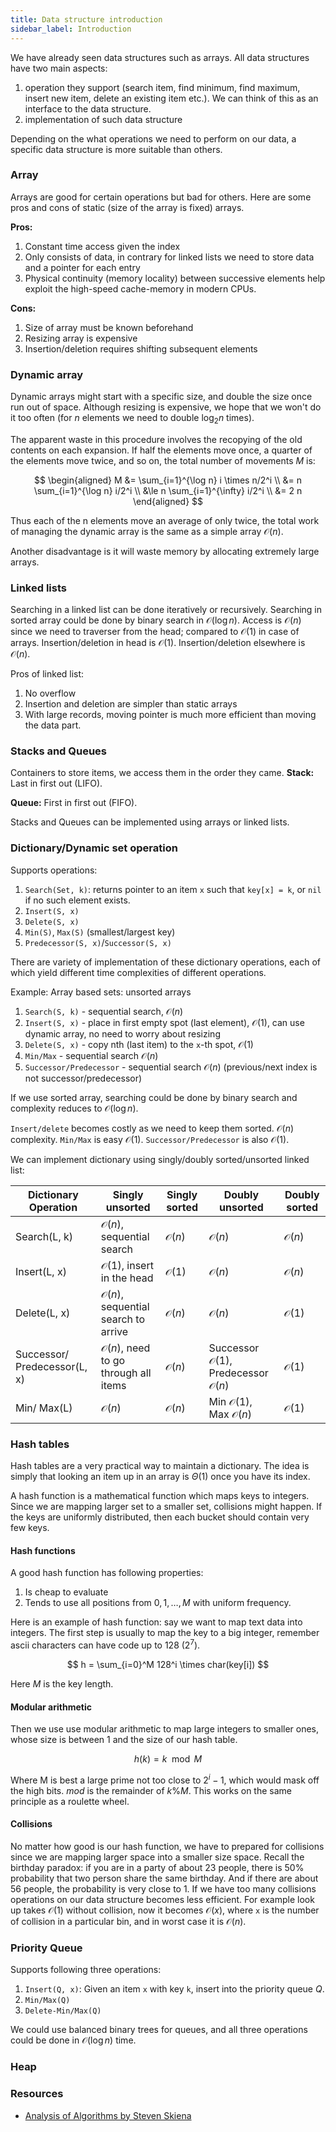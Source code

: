 ```yaml
---
title: Data structure introduction
sidebar_label: Introduction
---
```


We have already seen data structures such as arrays. All data structures have
two main aspects:

1. operation they support (search item, find minimum, find maximum, insert new
item, delete an existing item etc.). We can think of this as an interface to the
data structure.
2. implementation of such data structure

Depending on the what operations we need to perform on our data, a specific
data structure is more suitable than others.

### Array

Arrays are good for certain operations but bad for others. Here are some pros
and cons of static (size of the array is fixed) arrays.

**Pros:**

1. Constant time access given the index
2. Only consists of data, in contrary for linked lists we need to store data and
a pointer for each entry
3. Physical continuity (memory locality) between successive elements help
exploit the high-speed cache-memory in modern CPUs.

**Cons:**

1. Size of array must be known beforehand
2. Resizing array is expensive
3. Insertion/<wbr/>deletion requires shifting subsequent elements

### Dynamic array

Dynamic arrays might start with a specific size, and double the size once run
out of space. Although resizing is expensive, we hope that we won't do it too
often (for $n$ elements we need to double $\log_2 n$ times).

The apparent waste in this procedure involves the recopying of the old contents
on each expansion. If half the elements move once, a quarter of the elements
move twice, and so on, the total number of movements $M$ is:

$$
\begin{aligned}
M &= \sum_{i=1}^{\log n} i \times n/2^i \\
&= n \sum_{i=1}^{\log n} i/2^i \\
&\le n \sum_{i=1}^{\infty} i/2^i \\
&= 2 n
\end{aligned}
$$

Thus each of the n elements move an average of only twice, the total work of
managing the dynamic array is the same as  a simple array $\mathcal{O}(n)$.

Another disadvantage is it will waste memory by allocating extremely large
arrays.

### Linked lists

Searching in a linked list can be done iteratively or recursively. Searching in
sorted array could be done by binary search in $\mathcal{O}(\log n)$. Access is
$\mathcal{O}(n)$ since we need to traverser from the head; compared to
$\mathcal{O}(1)$ in case of arrays. Insertion/<wbr/>deletion in head is
$\mathcal{O}(1)$. Insertion/<wbr/>deletion elsewhere is $\mathcal{O}(n)$.

Pros of linked list:
1. No overflow
2. Insertion and deletion are simpler than static arrays
3. With large records, moving pointer is much more efficient than moving the
data part.

### Stacks and Queues

Containers to store items, we access them in the order they came.
**Stack:** Last in first out (LIFO).

**Queue:** First in first out (FIFO).

Stacks and Queues can be implemented using arrays or linked lists.

### Dictionary/Dynamic set operation
Supports operations:
1. `Search(Set, k)`: returns pointer to an item `x` such that `key[x] = k`, or
`nil` if no such element exists.
2. `Insert(S, x)`
3. `Delete(S, x)`
4. `Min(S)`, `Max(S)` (smallest/<wbr/>largest key)
5. `Predecessor(S, x)`/<wbr/>`Successor(S, x)`

There are variety of implementation of these dictionary operations, each of
which yield different time complexities of different operations.

Example: Array based sets: unsorted arrays
1. `Search(S, k)` - sequential search, $\mathcal{O}(n)$
2. `Insert(S, x)` - place in first empty spot (last element), $\mathcal{O}(1)$,
can use dynamic array, no need to worry about resizing
3. `Delete(S, x)` - copy nth (last item) to the `x`-th spot, $\mathcal{O}(1)$
4. `Min/Max` - sequential search $\mathcal{O}(n)$
5. `Successor/Predecessor` - sequential search $\mathcal{O}(n)$
(previous/<wbr/>next index is not successor/<wbr/>predecessor)

If we use sorted array, searching could be done by binary search and complexity
reduces to $\mathcal{O}(\log n)$.

`Insert/delete` becomes costly as we need to keep them sorted. $\mathcal{O}(n)$
complexity. `Min/Max` is easy $\mathcal{O}(1)$. `Successor/Predecessor` is also
$\mathcal{O}(1)$.

We can implement dictionary using singly/<wbr/>doubly sorted/<wbr/>unsorted
linked list:

Dictionary Operation | Singly unsorted | Singly sorted | Doubly unsorted | Doubly sorted
-------------------- | --------------- | ------------- | --------------- | -------------
Search(L, k) | $\mathcal{O}(n)$, sequential search | $\mathcal{O}(n)$ | $\mathcal{O}(n)$ | $\mathcal{O}(n)$
Insert(L, x) | $\mathcal{O}(1)$, insert in the head | $\mathcal{O}(1)$ | $\mathcal{O}(n)$ | $\mathcal{O}(n)$
Delete(L, x) | $\mathcal{O}(n)$, sequential search to arrive | $\mathcal{O}(n)$ | $\mathcal{O}(n)$ | $\mathcal{O}(1)$
Successor/ Predecessor(L, x) | $\mathcal{O}(n)$, need to go through all items | $\mathcal{O}(n)$ |Successor $\mathcal{O}(1)$, Predecessor $\mathcal{O}(n)$ | $\mathcal{O}(1)$
Min/ Max(L) | $\mathcal{O}(n)$ | $\mathcal{O}(n)$ | Min $\mathcal{O}(1)$, Max $\mathcal{O}(n)$ | $\mathcal{O}(1)$

### Hash tables

Hash tables are a very practical way to maintain a dictionary. The idea is
simply that looking an item up in an array is $\Theta(1)$ once you have its
index.

A hash function is a mathematical function which maps keys to integers. Since we
are mapping larger set to a smaller set, collisions might happen. If the keys
are uniformly distributed, then each bucket should contain very few keys.

#### Hash functions

A good hash function has following properties:

1. Is cheap to evaluate
2. Tends to use all positions from $0, 1, \ldots, M$ with uniform frequency.

Here is an example of hash function: say we want to map text data into integers.
The first step is usually to map the key to a big integer, remember ascii
characters can have code up to 128 (2<sup>7</sup>).

$$
h = \sum_{i=0}^M 128^i \times char(key[i])
$$

Here $M$ is the key length.

#### Modular arithmetic

Then we use use modular arithmetic to map large integers to smaller ones, whose
size is between 1 and the size of our hash table.

$$
h(k) = k \mod M
$$

Where M is best a large prime not too close to $2^i - 1$, which would mask off
the high bits. $mod$ is the remainder of $k \% M$. This works on the same
principle as a roulette wheel.

#### Collisions
No matter how good is our hash function, we have to prepared for collisions
since we are mapping larger space into a smaller size space. Recall the birthday
paradox: if you are in a party of about 23 people, there is 50% probability that
two person share the same birthday. And if there are about 56 people, the
probability is very close to 1. If we have too many collisions operations on our
data structure becomes less efficient. For example look up takes
$\mathcal{O}(1)$ without collision, now it becomes $\mathcal{O}(x)$, where `x`
is the number of collision in a particular bin, and in worst case it is
$\mathcal{O}(n)$.

### Priority Queue

Supports following three operations:
1. `Insert(Q, x)`: Given an item `x` with key `k`, insert into the priority
queue $Q$.
2. `Min/Max(Q)`
3. `Delete-Min/Max(Q)`

We could use balanced binary trees for queues, and all three operations could be
done in $\mathcal{O}(\log n)$ time.

### Heap


### Resources
- [Analysis of Algorithms by Steven Skiena](https://www.youtube.com/playlist?list=PLOtl7M3yp-DXbHTFe_w9zFPXeau28CDao)
